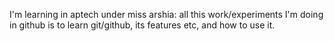 I'm learning in aptech under miss arshia: all this work/experiments I'm doing in  github is to learn git/github, its features etc, and how to use it.
